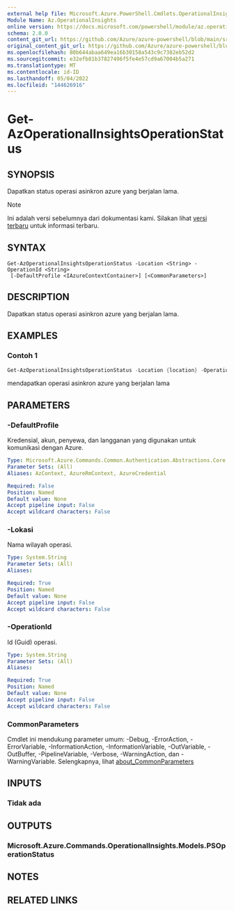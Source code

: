 ```yaml
---
external help file: Microsoft.Azure.PowerShell.Cmdlets.OperationalInsights.dll-Help.xml
Module Name: Az.OperationalInsights
online version: https://docs.microsoft.com/powershell/module/az.operationalinsights/Get-AzOperationalInsightsOperationStatus
schema: 2.0.0
content_git_url: https://github.com/Azure/azure-powershell/blob/main/src/OperationalInsights/OperationalInsights/help/Get-AzOperationalInsightsOperationStatus.md
original_content_git_url: https://github.com/Azure/azure-powershell/blob/main/src/OperationalInsights/OperationalInsights/help/Get-AzOperationalInsightsOperationStatus.md
ms.openlocfilehash: 80b644abaa649ea16b30158a543c9c7382eb52d2
ms.sourcegitcommit: e32efb81b37827496f5fe4e57cd9a67004b5a271
ms.translationtype: MT
ms.contentlocale: id-ID
ms.lasthandoff: 05/04/2022
ms.locfileid: "144626916"
---
```

# Get-AzOperationalInsightsOperationStatus

## SYNOPSIS
Dapatkan status operasi asinkron azure yang berjalan lama.

> [!NOTE]
>Ini adalah versi sebelumnya dari dokumentasi kami. Silakan lihat [versi terbaru](/powershell/module/az.operationalinsights/get-azoperationalinsightsoperationstatus) untuk informasi terbaru.

## SYNTAX

```
Get-AzOperationalInsightsOperationStatus -Location <String> -OperationId <String>
 [-DefaultProfile <IAzureContextContainer>] [<CommonParameters>]
```

## DESCRIPTION
Dapatkan status operasi asinkron azure yang berjalan lama.

## EXAMPLES

### Contoh 1
```powershell
Get-AzOperationalInsightsOperationStatus -Location {location} -OperationId {op_id}
```

mendapatkan operasi asinkron azure yang berjalan lama

## PARAMETERS

### -DefaultProfile
Kredensial, akun, penyewa, dan langganan yang digunakan untuk komunikasi dengan Azure.

```yaml
Type: Microsoft.Azure.Commands.Common.Authentication.Abstractions.Core.IAzureContextContainer
Parameter Sets: (All)
Aliases: AzContext, AzureRmContext, AzureCredential

Required: False
Position: Named
Default value: None
Accept pipeline input: False
Accept wildcard characters: False
```

### -Lokasi
Nama wilayah operasi.

```yaml
Type: System.String
Parameter Sets: (All)
Aliases:

Required: True
Position: Named
Default value: None
Accept pipeline input: False
Accept wildcard characters: False
```

### -OperationId
Id (Guid) operasi.

```yaml
Type: System.String
Parameter Sets: (All)
Aliases:

Required: True
Position: Named
Default value: None
Accept pipeline input: False
Accept wildcard characters: False
```

### CommonParameters
Cmdlet ini mendukung parameter umum: -Debug, -ErrorAction, -ErrorVariable, -InformationAction, -InformationVariable, -OutVariable, -OutBuffer, -PipelineVariable, -Verbose, -WarningAction, dan -WarningVariable. Selengkapnya, lihat [about_CommonParameters](http://go.microsoft.com/fwlink/?LinkID=113216)

## INPUTS

### Tidak ada

## OUTPUTS

### Microsoft.Azure.Commands.OperationalInsights.Models.PSOperationStatus

## NOTES

## RELATED LINKS
